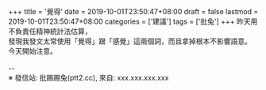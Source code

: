 +++
title = '覺得'
date = 2019-10-01T23:50:47+08:00
draft = false
lastmod = 2019-10-01T23:50:47+08:00
categories = ['建議']
tags = ['批兔']
+++
昨天用不負責任精神統計法估算，<br>
發現我發文太常使用「覺得」跟「感覺」這兩個詞，而且拿掉根本不影響語意。<br>
今天開始注意。<br>
<br>
--<br>
※ 發信站: 批踢踢兔(ptt2.cc), 來自: xxx.xxx.xxx.xxx<br>

